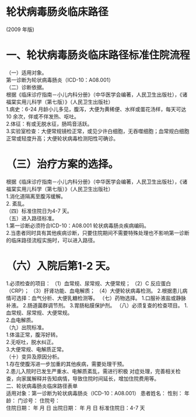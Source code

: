# 轮状病毒肠炎临床路径  
(2009 年版)  
# 一、轮状病毒肠炎临床路径标准住院流程  
（一）适用对象。  
第一诊断为轮状病毒肠炎（ICD-10：A08.001）  
（二）诊断依据。  
根据《临床诊疗指南－小儿内科分册》（中华医学会编著，人民卫生出版社），《诸福棠实用儿科学（第七版）》（人民卫生出版社）  
1.病史：6-24 月龄小儿多见，腹泻，大便为黄稀便、水样或蛋花汤样，每天可达10 余次，伴或不伴发热、呕吐。  
2.体征：有或无脱水征，肠鸣音活跃。  
3.实验室检查：大便常规镜检正常，或见少许白细胞，无吞噬细胞；血常规白细胞正常或轻度升高；大便轮状病毒检测阳性可确诊。  
# （三）治疗方案的选择。  
根据《临床诊疗指南－小儿内科分册》（中华医学会编著，人民卫生出版社），《诸福棠实用儿科学（第七版）》（人民卫生出版社）  
1.消化道隔离至腹泻缓解。  
2. 紊乱。  
（四）标准住院日为4-7 天。  
（五）进入路径标准。  
1.第一诊断必须符合ICD-10：A08.001 轮状病毒肠炎疾病编码。  
2.当患者同时具有其他疾病诊断，只要住院期间不需要特殊处理也不影响第一诊断的临床路径流程实施时，可以进入路径。  
# （六）入院后第1-2 天。  
1.必须检查的项目： （1）血常规、尿常规、大便常规； （2）C 反应蛋白（CRP）； （3）肝肾功能、血电解质； （4）大便轮状病毒检测。 2.根据患儿病情可选择：血气分析、大便乳糖检测等。 （七）药物选择。 1.口服补液盐或静脉补液。 2.肠道菌群调节剂。 3.胃肠粘膜保护剂。  （八）必须复查的检查项目。 1.血常规、尿常规、大便常规。  
2.血电解质。  
（九）出院标准。  
1.体温正常，腹泻好转。  
2.无呕吐，脱水纠正。  
3.大便常规、电解质正常。  
（十）变异及原因分析。  
1.存在使腹泻进一步加重的其他疾病，需要处理干预。  
2.患儿入院时已发生严重水、电解质紊乱，需进行积极 对症处理，完善相关检查，向家属解释并告知病情，导致住院时间延长，增加住院费用等。  
二、轮状病毒肠炎临床路径表单  
适用对象：第一诊断为轮状病毒肠炎（ICD-10：A08.001） 患者姓名：           性别：    年龄：    门诊号：        住院号：  
住院日期：     年   月   日   出院日期：     年    月   日    标准住院日：4-7 天  
